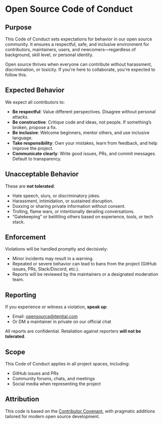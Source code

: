 # Open Source Code of Conduct

## Purpose

This Code of Conduct sets expectations for behavior in our open source community. It ensures a respectful, safe, and inclusive environment for contributors, maintainers, users, and newcomers—regardless of background, skill level, or personal identity.

Open source thrives when everyone can contribute without harassment, discrimination, or toxicity. If you're here to collaborate, you're expected to follow this.

## Expected Behavior

We expect all contributors to:

- **Be respectful**: Value different perspectives. Disagree without personal attacks.
- **Be constructive**: Critique code and ideas, not people. If something’s broken, propose a fix.
- **Be inclusive**: Welcome beginners, mentor others, and use inclusive language.
- **Take responsibility**: Own your mistakes, learn from feedback, and help improve the project.
- **Communicate clearly**: Write good issues, PRs, and commit messages. Default to transparency.

## Unacceptable Behavior

These are **not tolerated**:

- Hate speech, slurs, or discriminatory jokes.
- Harassment, intimidation, or sustained disruption.
- Doxxing or sharing private information without consent.
- Trolling, flame wars, or intentionally derailing conversations.
- “Gatekeeping” or belittling others based on experience, tools, or tech stack.

## Enforcement

Violations will be handled promptly and decisively:

- Minor incidents may result in a warning.
- Repeated or severe behavior can lead to bans from the project (GitHub issues, PRs, Slack/Discord, etc.).
- Reports will be reviewed by the maintainers or a designated moderation team.

## Reporting

If you experience or witness a violation, **speak up**:

- Email: opensource@itential.com
- Or DM a maintainer in private on our official chat

All reports are confidential. Retaliation against reporters **will not be tolerated**.

## Scope

This Code of Conduct applies in all project spaces, including:

- GitHub issues and PRs
- Community forums, chats, and meetings
- Social media when representing the project

## Attribution

This code is based on the [Contributor Covenant](https://www.contributor-covenant.org), with pragmatic additions tailored for modern open source development.
